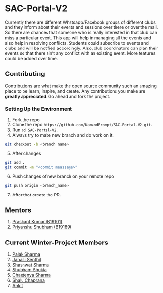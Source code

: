 # SAC-Portal-V2
Currently there are different Whatsapp/Facebook groups of different clubs and they inform about their events and sessions over there or over the mail. So there are chances that someone who is really interested in that club can miss a particular event. This app will help in managing all the events and also help in resolving conflicts.
Students could subscribe to events and clubs and will be notified accordingly.
Also, club coordinators can plan their events so that there ain’t any conflict with an existing event.
More features could be added over time.

## Contributing
Contributions are what make the open source community such an amazing place to be learn, inspire, and create. Any contributions you make are **greatly appreciated**. Go ahead and fork the project.

### Setting Up the Environment

1. Fork the repo
2. Clone the repo `https://github.com/KamandPrompt/SAC-Portal-V2.git`.
3. Run `cd SAC-Portal-V2`.
4. Always try to make new branch and do work on it.
```bash
git checkout -b <branch_name>
```
5. After changes 
```bash
git add .
git commit -m "<commit meassage>"
```
6. Push changes of new branch on your remote repo
```bash
git push origin <branch_name>
```
7. After that create the PR.



## Mentors

1. [Prashant Kumar (B19101)](https://github.com/prashant280920)
2. [Priyanshu Shubham (B19189)](https://github.com/priyanshu-shubham)

## Current Winter-Project Members

1. [Palak Sharma](https://github.com/palaksharma12)
2. [Janani Senthil](https://github.com/janani-jss2002)
3. [Shashwat Sharma](https://github.com/shashwat11152)
4. [Shubham Shukla](https://github.com/Shubh-Xmate)
5. [Chaetenya Sharma](https://github.com/Chaetenya-Sharma)
6. [Shalu Chaprana](https://github.com/Shalu-cod)
7. [Ankit](https://github.com/ankit3002)
